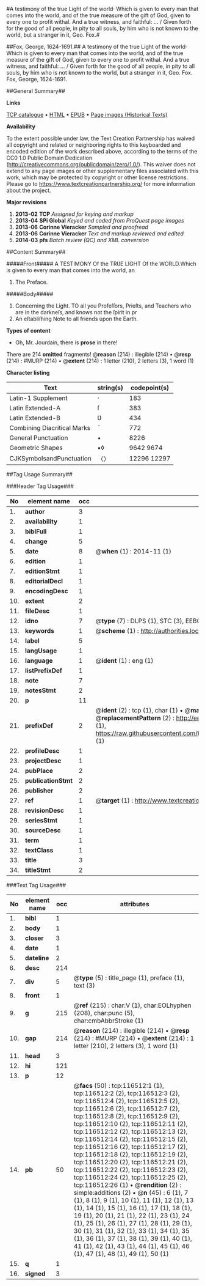 #A testimony of the true Light of the world· Which is given to every man that comes into the world, and of the true measure of the gift of God, given to every one to profit withal. And a true witness, and faithful: ... / Given forth for the good of all people, in pity to all souls, by him who is not known to the world, but a stranger in it, Geo. Fox.#

##Fox, George, 1624-1691.##
A testimony of the true Light of the world· Which is given to every man that comes into the world, and of the true measure of the gift of God, given to every one to profit withal. And a true witness, and faithful: ... / Given forth for the good of all people, in pity to all souls, by him who is not known to the world, but a stranger in it, Geo. Fox.
Fox, George, 1624-1691.

##General Summary##

**Links**

[TCP catalogue](http://www.ota.ox.ac.uk/tcp/)  • 
[HTML](http://tei.it.ox.ac.uk/tcp/Texts-HTML/free/A84/A84817.html)  • 
[EPUB](http://tei.it.ox.ac.uk/tcp/Texts-EPUB/free/A84/A84817.epub) • 
[Page images (Historical Texts)](https://historicaltexts.jisc.ac.uk/eebo-99864287e)

**Availability**

To the extent possible under law, the Text Creation Partnership has waived all copyright and related or neighboring rights to this keyboarded and encoded edition of the work described above, according to the terms of the CC0 1.0 Public Domain Dedication (http://creativecommons.org/publicdomain/zero/1.0/). This waiver does not extend to any page images or other supplementary files associated with this work, which may be protected by copyright or other license restrictions. Please go to https://www.textcreationpartnership.org/ for more information about the project.

**Major revisions**

1. __2013-02__ __TCP__ *Assigned for keying and markup*
1. __2013-04__ __SPi Global__ *Keyed and coded from ProQuest page images*
1. __2013-06__ __Corinne Vieracker__ *Sampled and proofread*
1. __2013-06__ __Corinne Vieracker__ *Text and markup reviewed and edited*
1. __2014-03__ __pfs__ *Batch review (QC) and XML conversion*

##Content Summary##

#####Front#####
A TESTIMONY Of the TRƲE LIGHT Of the WORLD.Which is given to every man that comes into the world, an
1. The Preface.

#####Body#####

1. Concerning the Light.
TO all you Profeſſors, Prieſts, and Teachers who are in the darkneſs, and knows not the ſpirit in pr
1. An eſtabliſhing Note to all friends upon the Earth.

**Types of content**

  * Oh, Mr. Jourdain, there is **prose** in there!

There are 214 **omitted** fragments! 
 @__reason__ (214) : illegible (214)  •  @__resp__ (214) : #MURP (214)  •  @__extent__ (214) : 1 letter (210), 2 letters (3), 1 word (1)

**Character listing**


|Text|string(s)|codepoint(s)|
|---|---|---|
|Latin-1 Supplement|·|183|
|Latin Extended-A|ſ|383|
|Latin Extended-B|Ʋ|434|
|Combining             Diacritical Marks|̄|772|
|General Punctuation|•|8226|
|Geometric Shapes|▪◊|9642 9674|
|CJKSymbolsandPunctuation|〈〉|12296 12297|

##Tag Usage Summary##

###Header Tag Usage###

|No|element name|occ|attributes|
|---|---|---|---|
|1.|__author__|3||
|2.|__availability__|1||
|3.|__biblFull__|1||
|4.|__change__|5||
|5.|__date__|8| @__when__ (1) : 2014-11 (1)|
|6.|__edition__|1||
|7.|__editionStmt__|1||
|8.|__editorialDecl__|1||
|9.|__encodingDesc__|1||
|10.|__extent__|2||
|11.|__fileDesc__|1||
|12.|__idno__|7| @__type__ (7) : DLPS (1), STC (3), EEBO-CITATION (1), PROQUEST (1), VID (1)|
|13.|__keywords__|1| @__scheme__ (1) : http://authorities.loc.gov/ (1)|
|14.|__label__|5||
|15.|__langUsage__|1||
|16.|__language__|1| @__ident__ (1) : eng (1)|
|17.|__listPrefixDef__|1||
|18.|__note__|7||
|19.|__notesStmt__|2||
|20.|__p__|11||
|21.|__prefixDef__|2| @__ident__ (2) : tcp (1), char (1)  •  @__matchPattern__ (2) : ([0-9\-]+):([0-9IVX]+) (1), (.+) (1)  •  @__replacementPattern__ (2) : http://eebo.chadwyck.com/downloadtiff?vid=$1&page=$2 (1), https://raw.githubusercontent.com/textcreationpartnership/Texts/master/tcpchars.xml#$1 (1)|
|22.|__profileDesc__|1||
|23.|__projectDesc__|1||
|24.|__pubPlace__|2||
|25.|__publicationStmt__|2||
|26.|__publisher__|2||
|27.|__ref__|1| @__target__ (1) : http://www.textcreationpartnership.org/docs/. (1)|
|28.|__revisionDesc__|1||
|29.|__seriesStmt__|1||
|30.|__sourceDesc__|1||
|31.|__term__|1||
|32.|__textClass__|1||
|33.|__title__|3||
|34.|__titleStmt__|2||


###Text Tag Usage###

|No|element name|occ|attributes|
|---|---|---|---|
|1.|__bibl__|1||
|2.|__body__|1||
|3.|__closer__|3||
|4.|__date__|1||
|5.|__dateline__|2||
|6.|__desc__|214||
|7.|__div__|5| @__type__ (5) : title_page (1), preface (1), text (3)|
|8.|__front__|1||
|9.|__g__|215| @__ref__ (215) : char:V (1), char:EOLhyphen (208), char:punc (5), char:cmbAbbrStroke (1)|
|10.|__gap__|214| @__reason__ (214) : illegible (214)  •  @__resp__ (214) : #MURP (214)  •  @__extent__ (214) : 1 letter (210), 2 letters (3), 1 word (1)|
|11.|__head__|3||
|12.|__hi__|121||
|13.|__p__|12||
|14.|__pb__|50| @__facs__ (50) : tcp:116512:1 (1), tcp:116512:2 (2), tcp:116512:3 (2), tcp:116512:4 (2), tcp:116512:5 (2), tcp:116512:6 (2), tcp:116512:7 (2), tcp:116512:8 (2), tcp:116512:9 (2), tcp:116512:10 (2), tcp:116512:11 (2), tcp:116512:12 (2), tcp:116512:13 (2), tcp:116512:14 (2), tcp:116512:15 (2), tcp:116512:16 (2), tcp:116512:17 (2), tcp:116512:18 (2), tcp:116512:19 (2), tcp:116512:20 (2), tcp:116512:21 (2), tcp:116512:22 (2), tcp:116512:23 (2), tcp:116512:24 (2), tcp:116512:25 (2), tcp:116512:26 (1)  •  @__rendition__ (2) : simple:additions (2)  •  @__n__ (45) : 6 (1), 7 (1), 8 (1), 9 (1), 10 (1), 11 (1), 12 (1), 13 (1), 14 (1), 15 (1), 16 (1), 17 (1), 18 (1), 19 (1), 20 (1), 21 (1), 22 (1), 23 (1), 24 (1), 25 (1), 26 (1), 27 (1), 28 (1), 29 (1), 30 (1), 31 (1), 32 (1), 33 (1), 34 (1), 35 (1), 36 (1), 37 (1), 38 (1), 39 (1), 40 (1), 41 (1), 42 (1), 43 (1), 44 (1), 45 (1), 46 (1), 47 (1), 48 (1), 49 (1), 50 (1)|
|15.|__q__|1||
|16.|__signed__|3||
